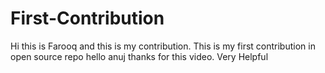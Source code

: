 # First-Contribution
Hi this is Farooq and this is my contribution.
This is my first contribution in open source repo
hello anuj thanks for this video. Very Helpful
